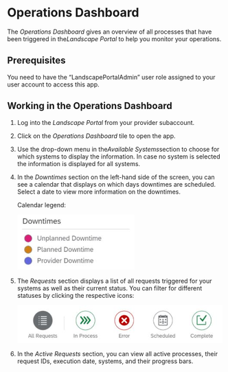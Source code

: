 <!-- loio0a3a7359c24341b5bac61652b4858bff -->

# Operations Dashboard

The *Operations Dashboard* gives an overview of all processes that have been triggered in the*Landscape Portal* to help you monitor your operations.



<a name="loio0a3a7359c24341b5bac61652b4858bff__section_umt_xqz_1tb"/>

## Prerequisites

You need to have the “LandscapePortalAdmin” user role assigned to your user account to access this app.



<a name="loio0a3a7359c24341b5bac61652b4858bff__section_vzk_yqz_1tb"/>

## Working in the Operations Dashboard

1.  Log into the *Landscape Portal* from your provider subaccount.

2.  Click on the *Operations Dashboard* tile to open the app.

3.  Use the drop-down menu in the*Available Systems*section to choose for which systems to display the information. In case no system is selected the information is displayed for all systems.

4.  In the *Downtimes* section on the left-hand side of the screen, you can see a calendar that displays on which days downtimes are scheduled. Select a date to view more information on the downtimes.

    Calendar legend:

    ![](images/Downtimes_b54de52.jpg)

5.  The *Requests* section displays a list of all requests triggered for your systems as well as their current status. You can filter for different statuses by clicking the respective icons:

    ![](images/Requests_9f0f939.jpg)

6.  In the *Active Requests* section, you can view all active processes, their request IDs, execution date, systems, and their progress bars.


